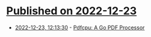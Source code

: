 # [Published on 2022-12-23](index.md)

* [2022-12-23, 12:13:30](https://news.ycombinator.com/item?id=34104946) - [Pdfcpu: A Go PDF Processor](https://github.com/pdfcpu/pdfcpu)
